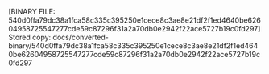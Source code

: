 [BINARY FILE: 540d0ffa79dc38a1fca58c335c395250e1cece8c3ae8e21df2f1ed4640be62604958725547277cde59c87296f31a2a70db0e2942f22ace5727b19c0fd297]
Stored copy: docs/converted-binary/540d0ffa79dc38a1fca58c335c395250e1cece8c3ae8e21df2f1ed4640be62604958725547277cde59c87296f31a2a70db0e2942f22ace5727b19c0fd297

